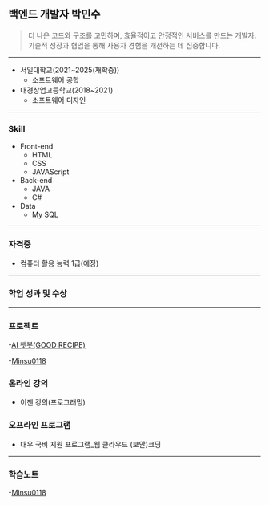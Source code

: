 ## 백엔드 개발자 박민수

> 더 나은 코드와 구조를 고민하며, 효율적이고 안정적인 서비스를 만드는 개발자.
기술적 성장과 협업을 통해 사용자 경험을 개선하는 데 집중합니다.
---





* 서일대학교(2021~2025(재학중))
  * 소프트웨어 공학
* 대경상업고등학교(2018~2021)
  * 소프트웨어 디자인
---
### Skill

* Front-end
  * HTML
  * CSS
  * JAVAScript
* Back-end
  * JAVA
  * C#
* Data
  * My SQL

 ---
 ### 자격증
 * 컴퓨터 활용 능력 1급(예정)

 ---
 ### 학업 성과 및 수상


 ---
 ### 프로젝트
 -[AI 챗봇(GOOD RECIPE)](./Project01.md)
 
 -[Minsu0118](./Project02.md)
 
 
 ### 온라인 강의
 * 이젠 강의(프로그래밍)
### 오프라인 프로그램
 * 대우 국비 지원 프로그램_웹 클라우드 (보안)코딩

------------------------------
### 학습노트
-[Minsu0118](./Study.md)

<!--
**Minsu0118/Minsu0118** is a ✨ _special_ ✨ repository because its `README.md` (this file) appears on your GitHub profile.

Here are some ideas to get you started:

- 🔭 I’m currently working on ...
- 🌱 I’m currently learning ...
- 👯 I’m looking to collaborate on ...
- 🤔 I’m looking for help with ...
- 💬 Ask me about ...
- 📫 How to reach me: ...
- 😄 Pronouns: ...
- ⚡ Fun fact: ...
-->
